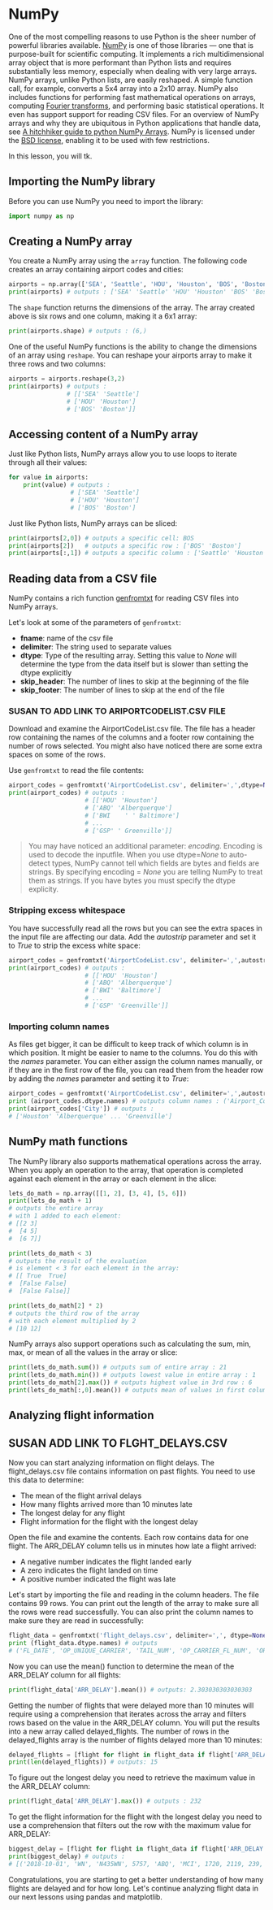 # NumPy

One of the most compelling reasons to use Python is the sheer number of powerful libraries available. [NumPy](https://www.numpy.org/) is one of those libraries — one that is purpose-built for scientific computing. It implements a rich multidimensional array object that is more performant than Python lists and requires substantially less memory, especially when dealing with very large arrays. NumPy arrays, unlike Python lists, are easily reshaped. A simple function call, for example, converts a 5x4 array into a 2x10 array. NumPy also includes functions for performing fast mathematical operations on arrays, computing [Fourier transforms](https://en.wikipedia.org/wiki/Fourier_transform), and performing basic statistical operations. It even has support support for reading CSV files. For an overview of NumPy arrays and why they are ubiquitous in Python applications that handle data, see [A hitchhiker guide to python NumPy Arrays](https://towardsdatascience.com/a-hitchhiker-guide-to-python-numpy-arrays-9358de570121). NumPy is licensed under the [BSD license](https://www.numpy.org/license.html#license), enabling it to be used with few restrictions.

In this lesson, you will tk.

## Importing the NumPy library

Before you can use NumPy you need to import the library:

```python
import numpy as np
```

## Creating a NumPy array

You create a NumPy array using the `array` function. The following code creates an array containing airport codes and cities:  

```python
airports = np.array(['SEA', 'Seattle', 'HOU', 'Houston', 'BOS', 'Boston'])
print(airports) # outputs : ['SEA' 'Seattle' 'HOU' 'Houston' 'BOS' 'Boston']
```

The `shape` function returns the dimensions of the array. The array created above is six rows and one column, making it a 6x1 array: 

```python
print(airports.shape) # outputs : (6,)
```

One of the useful NumPy functions is the ability to change the dimensions of an array using `reshape`. You can reshape your airports array to make it three rows and two columns:  

```python
airports = airports.reshape(3,2)
print(airports) # outputs : 
                # [['SEA' 'Seattle']
                # ['HOU' 'Houston']
                # ['BOS' 'Boston']]
```
## Accessing content of a NumPy array

Just like Python lists, NumPy arrays allow you to use loops to iterate through all their values:  

```python
for value in airports:
    print(value) # outputs :
                 # ['SEA' 'Seattle']
                 # ['HOU' 'Houston']
                 # ['BOS' 'Boston']
```

Just like Python lists, NumPy arrays can be sliced:

```python
print(airports[2,0]) # outputs a specific cell: BOS
print(airports[2])   # outputs a specific row : ['BOS' 'Boston']
print(airports[:,1]) # outputs a specific column : ['Seattle' 'Houston' 'Boston']
```

## Reading data from a CSV file

NumPy contains a rich function [genfromtxt](https://www.numpy.org/devdocs/user/basics.io.genfromtxt.html) for reading CSV files into NumPy arrays.

Let's look at some of the parameters of `genfromtxt`:
- **fname**: name of the csv file
- **delimiter**: The string used to separate values  
- **dtype**: Type of the resulting array. Setting this value to *None* will determine the type from the data itself but is slower than setting the dtype explicitly
- **skip_header**: The number of lines to skip at the beginning of the file  
- **skip_footer**: The number of lines to skip at the end of the file 

### SUSAN TO ADD LINK TO ARIPORTCODELIST.CSV FILE

Download and examine the AirportCodeList.csv file. The file has a header row containing the names of the columns and a footer row containing the number of rows selected. You might also have noticed there are some extra spaces on some of the rows. 

Use `genfromtxt` to read the file contents:  

```python
airport_codes = genfromtxt('AirportCodeList.csv', delimiter=',',dtype=None, encoding=None, skip_header=1, skip_footer=1)
print(airport_codes) # outputs : 
                     # [['HOU' 'Houston']
                     # ['ABQ' 'Alberquerque']
                     # ['BWI    ' ' Baltimore']
                     # ...
                     # ['GSP' ' Greenville']]
```

> You may have noticed an additional parameter: *encoding*. Encoding is used to decode the inputfile.  When you use dtype=*None* to auto-detect types, NumPy cannot tell which fields are bytes and fields are strings. By specifying encoding = *None* you are telling NumPy to treat them as strings. If you have bytes you must specify the dtype explicity.   

### Stripping excess whitespace

You have successfully read all the rows but you can see the extra spaces in the input file are affecting our data. Add the *autostrip* parameter and set it to *True* to strip the excess white space:

```python
airport_codes = genfromtxt('AirportCodeList.csv', delimiter=',',autostrip=True, dtype=None, encoding=None, skip_header=1, skip_footer=1)
print(airport_codes) # outputs : 
                     # [['HOU' 'Houston']
                     # ['ABQ' 'Alberquerque']
                     # ['BWI' 'Baltimore']
                     # ...
                     # ['GSP' 'Greenville']]
```

### Importing column names

As files get bigger, it can be difficult to keep track of which column is in which position. It might be easier to name to the columns. You do this with the *names* parameter. You can either assign the column names manually, or if they are in the first row of the file, you can read them from the header row by adding the *names* parameter and setting it to *True*:

```python
airport_codes = genfromtxt('AirportCodeList.csv', delimiter=',',autostrip=True, dtype=None, encoding=None, names=True, skip_footer=1)
print (airport_codes.dtype.names) # outputs column names : ('Airport_Code', 'City')
print(airport_codes['City']) # outputs : 
# ['Houston' 'Alberquerque' ... 'Greenville']
```

## NumPy math functions

The NumPy library also supports mathematical operations across the array. When you apply an operation to the array, that operation is completed against each element in the array or each element in the slice: 

```python
lets_do_math = np.array([[1, 2], [3, 4], [5, 6]])
print(lets_do_math + 1) 
# outputs the entire array 
# with 1 added to each element: 
# [[2 3]
#  [4 5]
#  [6 7]]

print(lets_do_math < 3)
# outputs the result of the evaluation 
# is element < 3 for each element in the array:
# [[ True  True]
#  [False False]
#  [False False]]

print(lets_do_math[2] * 2) 
# outputs the third row of the array
# with each element multiplied by 2
# [10 12]
```
NumPy arrays also support operations such as calculating the sum, min, max, or mean of all the values in the array or slice:
```python
print(lets_do_math.sum()) # outputs sum of entire array : 21
print(lets_do_math.min()) # outputs lowest value in entire array : 1
print(lets_do_math[2].max()) # outputs highest value in 3rd row : 6
print(lets_do_math[:,0].mean()) # outputs mean of values in first column : 3
```

## Analyzing flight information

## SUSAN ADD LINK TO FLGHT_DELAYS.CSV

Now you can start analyzing information on flight delays. The flight_delays.csv file contains information on past flights. You need to use this data to determine:

- The mean of the flight arrival delays 
- How many flights arrived more than 10 minutes late
- The longest delay for any flight
- Flight information for the flight with the longest delay

Open the file and examine the contents. Each row contains data for one flight. The ARR_DELAY column tells us in minutes how late a flight arrived:

- A negative number indicates the flight landed early 
- A zero indicates the flight landed on time
- A positive number indicated the flight was late

Let's start by importing the file and reading in the column headers. The file contains 99 rows. You can print out the length of the array to make sure all the rows were read successfully. You can also print the column names to make sure they are read in successfully:

```python
flight_data = genfromtxt('flight_delays.csv', delimiter=',', dtype=None, names=True, encoding=None)
print (flight_data.dtype.names) # outputs
# ('FL_DATE', 'OP_UNIQUE_CARRIER', 'TAIL_NUM', 'OP_CARRIER_FL_NUM', 'ORIGIN', 'DEST', 'CRS_DEP_TIME', 'DEP_TIME', 'DEP_DELAY', 'CRS_ARR_TIME', 'ARR_TIME', 'ARR_DELAY', 'CRS_ELAPSED_TIME', 'ACTUAL_ELAPSED_TIME', 'AIR_TIME', 'DISTANCE')
```
Now you can use the mean() function to determine the mean of the ARR_DELAY column for all flights: 

```python
print(flight_data['ARR_DELAY'].mean()) # outputs: 2.303030303030303
```

Getting the number of flights that were delayed more than 10 minutes will require using a comprehension that iterates across the array and filters rows based on the value in the ARR_DELAY column. You will put the results into a new array called delayed_flights. The number of rows in the delayed_flights array is the number of flights delayed more than 10 minutes:

```python
delayed_flights = [flight for flight in flight_data if flight['ARR_DELAY'] > 10]
print(len(delayed_flights)) # outputs: 15
```

To figure out the longest delay you need to retrieve the maximum value in the ARR_DELAY column:

```python
print(flight_data['ARR_DELAY'].max()) # outputs : 232
```

To get the flight information for the flight with the longest delay you need to use a comprehension that filters out the row with the maximum value for ARR_DELAY:

```python
biggest_delay = [flight for flight in flight_data if flight['ARR_DELAY'] == flight_data['ARR_DELAY'].max()]
print(biggest_delay) # outputs : 
# [('2018-10-01', 'WN', 'N435WN', 5757, 'ABQ', 'MCI', 1720, 2119, 239, 2005, 2357, 232, 105, 98, 87, 718)] #
```
Congratulations, you are starting to get a better understanding of how many flights are delayed and for how long. Let's continue analyzing flight data in our next lessons using pandas and matplotlib. 
